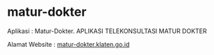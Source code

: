 # matur-dokter

Aplikasi : Matur-Dokter. APLIKASI TELEKONSULTASI MATUR DOKTER

Alamat Website : [matur-dokter.klaten.go.id](https://matur-dokter.klaten.go.id/)
